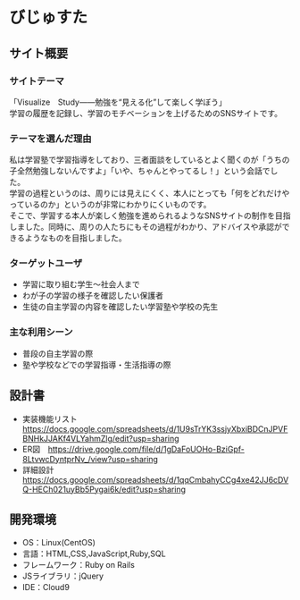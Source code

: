 # びじゅすた

## サイト概要
### サイトテーマ
「Visualize　Study――勉強を“見える化”して楽しく学ぼう」</br>
学習の履歴を記録し、学習のモチベーションを上げるためのSNSサイトです。
### テーマを選んだ理由
私は学習塾で学習指導をしており、三者面談をしているとよく聞くのが「うちの子全然勉強しないんですよ」「いや、ちゃんとやってるし！」という会話でした。</br>
学習の過程というのは、周りには見えにくく、本人にとっても「何をどれだけやっているのか」というのが非常にわかりにくいものです。</br>
そこで、学習する本人が楽しく勉強を進められるようなSNSサイトの制作を目指しました。同時に、周りの人たちにもその過程がわかり、アドバイスや承認ができるようなものを目指しました。
### ターゲットユーザ
- 学習に取り組む学生～社会人まで
- わが子の学習の様子を確認したい保護者
- 生徒の自主学習の内容を確認したい学習塾や学校の先生

### 主な利用シーン
- 普段の自主学習の際
- 塾や学校などでの学習指導・生活指導の際

## 設計書
- 実装機能リスト　https://docs.google.com/spreadsheets/d/1U9sTrYK3ssjyXbxiBDCnJPVFBNHkJJAKf4VLYahmZlg/edit?usp=sharing
- ER図　https://drive.google.com/file/d/1gDaFoUOHo-BziGpf-8LtvwcDyntprNv_/view?usp=sharing
- 詳細設計　https://docs.google.com/spreadsheets/d/1qqCmbahyCCg4xe42JJ6cDVQ-HECh021uyBb5Pygai6k/edit?usp=sharing

## 開発環境
- OS：Linux(CentOS)
- 言語：HTML,CSS,JavaScript,Ruby,SQL
- フレームワーク：Ruby on Rails
- JSライブラリ：jQuery
- IDE：Cloud9


